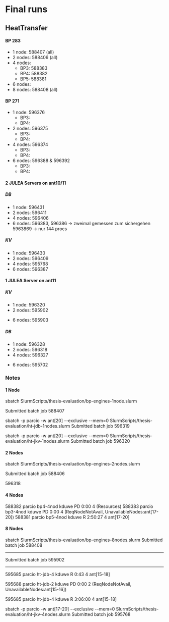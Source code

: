 # Final runs

## HeatTransfer


#### BP 283
- 1 node: 588407 (all)
- 2 nodes: 588406 (all)
- 4 nodes:
    - BP3: 588383
    - BP4: 588382
    - BP5: 588381
- 6 nodes:
- 8 nodes: 588408 (all)


#### BP 271
- 1 node:  596376
    - BP3:
    - BP4:
- 2 nodes: 596375
    - BP3:
    - BP4:
- 4 nodes: 596374
    - BP3:
    - BP4:
- 6 nodes: 596388 & 596392
    - BP3:
    - BP4:


#### 2 JULEA Servers on ant10/11
<!-- neue ht messungen 271 -->
<!-- https://github.com/julea-io/adios2/commit/2c6b0aa13f1b36329746d607a816441b7521e4e5 -->

##### DB
- 1 node:  596431
- 2 nodes: 596411
- 4 nodes: 596406
- 6 nodes: 596383, 596386
-> zweimal gemessen zum sichergehen
5963869    -> nur 144 procs


##### KV
- 1 node:  596430
- 2 nodes: 596409
- 4 nodes: 595768
- 6 nodes: 596387




#### 1 JULEA Server on ant11
<!-- -----------------  nur ein juleaserver auf ant11 -->
<!-- alte ht messungen 271 -> zuviel output beim read -->
<!-- https://github.com/julea-io/adios2/commit/9b807d0c2acb4773b1d1dec1ee16b41cadf29bd2 -->


##### KV
- 1 node:  596320
- 2 nodes: 595902
<!-- - 4 nodes: 595768 -->
- 6 nodes: 595903

##### DB
- 1 node:  596328
- 2 nodes: 596318
- 4 nodes: 596327
<!-- - 4 nodes: 596365 -->
- 6 nodes: 595702

<!-- - 1 node:  596319 -->
<!-- -> query fehlt inhalt -->
<!-- - 4 nodes: 
596327 -> letzer query fehlt
595685 -> letzter dai query fehlt -->
<!-- 596326 -> wrong config -->



### Notes

#### 1 Node
sbatch SlurmScripts/thesis-evaluation/bp-engines-1node.slurm 
<!-- Submitted batch job 588403 -->
<!-- Submitted batch job 588404 -->
Submitted batch job 588407

sbatch -p parcio -w ant[20] --exclusive --mem=0 SlurmScripts/thesis-evaluation/ht-jdb-1nodes.slurm 
Submitted batch job 596319

sbatch -p parcio -w ant[20] --exclusive --mem=0 SlurmScripts/thesis-evaluation/ht-jkv-1nodes.slurm 
Submitted batch job 596320


#### 2 Nodes

sbatch SlurmScripts/thesis-evaluation/bp-engines-2nodes.slurm 
<!-- Submitted batch job 588405 -->
Submitted batch job 588406

596318



#### 4 Nodes

<!-- sbatch SlurmScripts/thesis-evaluation/bp-engines-4nodes.slurm 
Submitted batch job 587946

sbatch SlurmScripts/thesis-evaluation/bp4-4nodes.slurm 
Submitted batch job 588222

sbatch SlurmScripts/thesis-evaluation/bp3-4nodes.slurm 
Submitted batch job 588223 -->

588382    parcio bp4-4nod    kduwe PD       0:00      4 (Resources)
588383    parcio bp3-4nod    kduwe PD       0:00      4 (ReqNodeNotAvail, UnavailableNodes:ant[17-20])
588381    parcio bp5-4nod    kduwe  R    2:50:27      4 ant[17-20]



#### 8 Nodes

sbatch SlurmScripts/thesis-evaluation/bp-engines-8nodes.slurm 
Submitted batch job 588408


----------------------------------

<!-- 595903    parcio ht-jkv-6    kduwe  R    1:47:16      6 ant[15-20] -->

<!-- sbatch -p parcio -w ant[19-20] --exclusive --mem=0 SlurmScripts/thesis-evaluation/ht-jkv-2nodes.slurm  -->
Submitted batch job 595902

<!-- sbatch -p parcio -w ant[19-20] --exclusive --mem=0 SlurmScripts/thesis-evaluation/ht-jdb-2nodes.slurm 
Submitted batch job 596318 -->


------------------------------
<!-- Note: abgebrochen, weil query zu lange dauert; schreiben lesen daten sind ok; Reihenfolge getauscht auf eine Iteration zurückgeschraubt -->
<!-- 595684    parcio ht-jdb-4    kduwe  R       1:47      4 ant[15-18] -->
595685    parcio ht-jdb-4    kduwe  R       0:43      4 ant[15-18]

<!-- 595686    parcio ht-jkv-4    kduwe PD       0:00      4 (Resources) -->
595688    parcio ht-jdb-2    kduwe PD       0:00      2 (ReqNodeNotAvail, UnavailableNodes:ant[15-16])
<!-- 595689    parcio ht-jkv-2    kduwe PD       0:00      2 (ReqNodeNotAvail, UnavailableNodes:ant[15-16]) -->
595685    parcio ht-jdb-4    kduwe  R    3:06:00      4 ant[15-18]

sbatch -p parcio -w ant[17-20] --exclusive --mem=0 SlurmScripts/thesis-evaluation/ht-jkv-4nodes.slurm 
Submitted batch job 595768

<!-- -> error for larges process config: potentially because julea-server was full? 595769    parcio ht-jkv-6    kduwe  R      27:42      6 ant[15-20] -->
